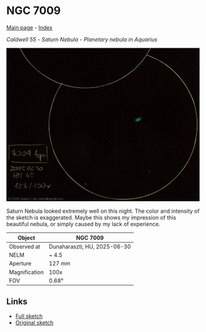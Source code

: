 # NGC 7009

[Main page](../index.md) - [Index](../pages/obj_index.md)

_Caldwell 55_ - _Saturn Nebula_ - _Planetary nebula in Aquarius_  

![NGC 7009](../img/ngc7009-20250701.jpg)

Saturn Nebula looked extremely well on this night.
The color and intensity of the sketch is exaggerated.
Maybe this shows my impression of this beautiful nebula,
or simply caused by my lack of experience.

Object | NGC 7009
-|-
Observed at | Dunaharaszti, HU, 2025-06-30
NELM | ~ 4.5
Aperture | 127 mm
Magnification | 100x
FOV | 0.68°


## Links

- [Full sketch](../img/m2-ngc7009-20250701.jpg)
- [Original sketch](../scan/20250701_1.jpg)
